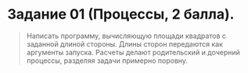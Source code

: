 # Задание 01 (Процессы, 2 балла).
>Написать программу, вычисляющую площади квадратов с заданной длиной стороны.
Длины сторон передаются как аргументы запуска.
Расчеты делают родительский и дочерний процессы, разделяя задачи примерно поровну.


